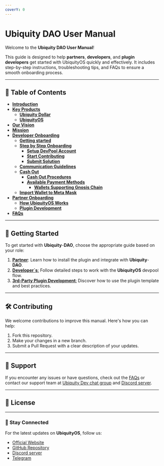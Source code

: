 ```yaml
---
coverY: 0
---
```


# Ubiquity DAO User Manual

Welcome to the **Ubiquity DAO User Manual**!

This guide is designed to help **partners**, **developers**, and **plugin developers** get started with UbiquityOS quickly and effectively. It includes step-by-step instructions, troubleshooting tips, and FAQs to ensure a smooth onboarding process.

***

## 📖 **Table of Contents**

* [**Introduction**](Introduction.md)
* [**Key Products**](key-products/)
  * [**Ubiquity Dollar**](key-products/ubiquity-financial-products/ubiquity-dollar/)
  * [**UbiquityOS**](key-products/ubiquity-productivity-tools/ubiquity-os/)
* [**Our Vision**](our-vision.md)
* [**Mission**](mission.md)
* [**Developer Onboarding**](developer_onboarding/getting-started/step-by-step-onboarding/)
  * [**Getting started**](developer_onboarding/getting-started/)
  * [**Step by Step Onboarding**](developer_onboarding/getting-started/step-by-step-onboarding/)
    * [**Setup DevPool Account**](developer_onboarding/getting-started/step-by-step-onboarding/setup-devpool-account.md)
    * [**Start Contributing**](developer_onboarding/getting-started/step-by-step-onboarding/start-contributing.md)
    * [**Submit Solution**](developer_onboarding/getting-started/step-by-step-onboarding/tasks-management.md)
  * [**Communication Guidelines**](developer_onboarding/communication-guidelines.md)
  * [**Cash Out**](developer_onboarding/cash-out/)
    * [**Cash Out Procedures**](developer_onboarding/cash-out/cash-out-procedures.md)
    * [**Available Payment Methods**](developer_onboarding/cash-out/available-payment-methods/)
      * [**Wallets Supporting Gnosis Chain**](developer_onboarding/cash-out/available-payment-methods/wallets-supporting-genesis-chain.md)
  * [**Import Wallet to Meta Mask**](developer_onboarding/cash-out/import-wallet-to-meta-mask.md)
* [**Partner Onboarding**](partner-onboarding/)
  * [**How UbiquityOS Works**](partner-onboarding/how-ubiquityos-works.md)
  * [**Plugin Development**](developer_onboarding/plugin-development.md)
* [**FAQs**](frequently-asked-questions-faq.md)

***

## 🚀 **Getting Started**

To get started with **Ubiquity**-**DAO**, choose the appropriate guide based on your role:

1. [**Partner**](partner-onboarding/how-ubiquityos-works.md): Learn how to install the plugin and integrate with **Ubiquity**-**DAO**.
2. [**Developer\`s**:](Developer_Onboarding/) Follow detailed steps to work with the **UbiquityOS** devpool flow.
3. [**3rd-Party Plugin Development**:](developer_onboarding/plugin-development.md) Discover how to use the plugin template and best practices.

***

## 🛠️ **Contributing**

We welcome contributions to improve this manual. Here's how you can help:

1. Fork this repository.
2. Make your changes in a new branch.
3. Submit a Pull Request with a clear description of your updates.

***

## 📩 **Support**

If you encounter any issues or have questions, check out the [FAQs](../frequently-asked-questions-faq.md) or contact our support team at [Ubiquity Dev chat group](https://t.me/UbiquityDAO) and [Discord server](https://discord.com/invite/SjymJ5maJ4).

***

## 📄 **License**

***

### 🌟 **Stay Connected**

For the latest updates on **UbiquityOS**, follow us:

* [Official Website](https://ubq.fi/)
* [GitHub Repository](https://github.com/ubiquity-os/)
* [Discord server](https://discord.com/invite/SjymJ5maJ4)
* [Telegram](https://t.me/UbiquityDAO)
